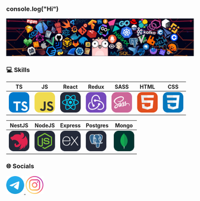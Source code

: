 ### console.log("Hi")

<img src="./assets/header_1.png" />

### 💻 Skills

| TS | JS | React | Redux | SASS | HTML | CSS |
|----------|----------|----------|-----|-----|-----|-----|
|  <img src="./assets/ts.svg" title="TypeScript"  alt="TypeScript" width="55" height="55"/> | <img src="./assets/js.svg" title="JavaScript"  alt="JavaScript" width="55" height="55"/> | <img src="./assets/react.svg" title="React"  alt="React" width="55" height="55"/> | <img src="./assets/redux.svg" title="Redux"  alt="Rexux" width="55" height="55"/> | <img src="./assets/sass.svg" title="SASS"  alt="SASS" width="55" height="55"/> | <img src="./assets/html.svg" title="HTML"  alt="HTML" width="55" height="55"/> |  <img src="./assets/css.svg" title="CSS"  alt="CSS" width="55" height="55"/> | 


| NestJS | NodeJS | Express | Postgres | Mongo | 
|----------|----------|----------|-----|-----|
|  <img src="./assets/nest.svg" title="NestJS"  alt="NestJS" width="55" height="55"/> | <img src="./assets/node.svg" title="NodeJS"  alt="NodeJS" width="55" height="55"/> | <img src="./assets/express.svg" title="Express"  alt="Express" width="55" height="55"/> | <img src="./assets/postgres.svg" title="Postgres"  alt="Postgres" width="55" height="55"/> | <img src="./assets/mongo.svg" title="Mongo"  alt="Mongo" width="55" height="55"/> | 


### 🌐 Socials

<a href="https://t.me/wildcandy" target="_blank">
    <img width="48px" height="48px" src="./assets/telegram.png" />
</a>
<a href="https://www.instagram.com/bogdaryan/" target="_blank">
    <img width="48px" height="48px" src="./assets/inst.png" />
</a>
